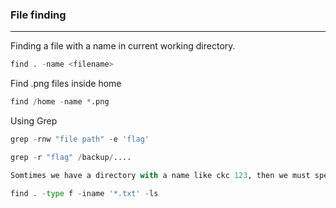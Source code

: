 ### File finding

---

Finding a file with a name in current working directory.
```py
find . -name <filename>
```

Find .png files inside home

```py
find /home -name *.png
```

Using Grep 

```py
grep -rnw "file path" -e 'flag'
```
```py
grep -r "flag" /backup/....

Somtimes we have a directory with a name like ckc 123, then we must specify that space while writing file path as /backup/ckc\ 123/abc folder
```

```py
find . -type f -iname '*.txt' -ls
```

